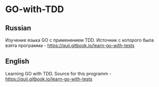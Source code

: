# GO-with-TDD

## Russian
Изучение языка GO с применением TDD.
Источник с которого была взята программа - https://quii.gitbook.io/learn-go-with-tests
## English
Learning GO with TDD.
Source for this programm - https://quii.gitbook.io/learn-go-with-tests

